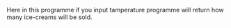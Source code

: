 Here in this programme if you input tamperature programme will return how many ice-creams will be sold.